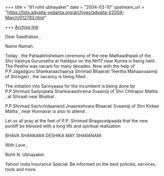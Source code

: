 +++
title = "61 rohit ubhayaker"
date = "2004-03-10"
upstream_url = "https://lists.advaita-vedanta.org/archives/advaita-l/2004-March/012783.html"

+++
[Archive link](https://lists.advaita-vedanta.org/archives/advaita-l/2004-March/012783.html)


Dear  Saadhakas ,

Namo  Namah.

Today , the  Pattaabhishekam  ceremony  of  the  new  Mathaadhipati  of  the  Shri Vaishya Gurumatha  at  Haldipur  on  the  NH17  near  Kumta  is  being  held . The  Peetha  was  vacant  for  many  decades .Now  with  the  help  of  P.P.Jagadguru  Shankaraachaarya  Shrimad  Bhaarati  Teertha  Mahaasvaamiji  of Shringeri ,  the  vacancy  is  being  filled .

The  initiation  into  Sannyaasa  for  the  incumbent  is  being  done  by  P.P.Shrimad  Sadyojaata  Shankaraashrama  Svaamiji  of  Shri Chitrapur  Matha , at Shiraali  near  Bhatkal .

P.P.Shrimad  Sachchidaanand  Jnaaneshvara  Bhaarati  Svaamiji  of  Shri  Kirkee  Matha , near  Honnavar  is  also  to  attend .

Let  us  all pray  at the feet  of  P.P. Shrimad Bhagavadpaada  that  the  new  pontiff  be  blessed  with  a  long  life  and  spiritual  realization

BHAVA  SHANKARA  DESHIKA  MAY  SHARANAM.

With  Love ,

Rohit  N.  Ubhayaker.

Yahoo! India Insurance Special: Be informed on the best policies, services, tools and more.

